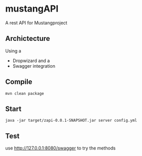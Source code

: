 # mustangAPI
A rest API for Mustangproject

## Archictecture

Using a
 * Dropwizard and a 
 * Swagger integration
 
 
## Compile

`mvn clean package`

## Start

`java -jar target/zapi-0.0.1-SNAPSHOT.jar server config.yml` 

## Test

use http://127.0.0.1:8080/swagger to try the methods
